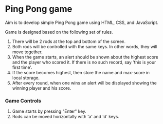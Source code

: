 # Ping Pong game

Aim is to develop simple Ping Pong game using HTML, CSS, and JavaScript.

Game is designed based on the following set of rules.

1. There will be 2 rods at the top and bottom of the screen.
2. Both rods will be controlled with the same keys. In other words, they will move together.
3. When the game starts, an alert should be shown about the highest score and the player who scored it. If there is no such record, say 'this is your first time'.
4. If the score becomes highest, then store the name and max-score in local storage.
5. After every round, when one wins an alert will be displayed showing the winning player and his score.

### Game Controls

1. Game starts by pressing "Enter" key.
2. Rods can be moved horizontally with 'a' and 'd' keys.
